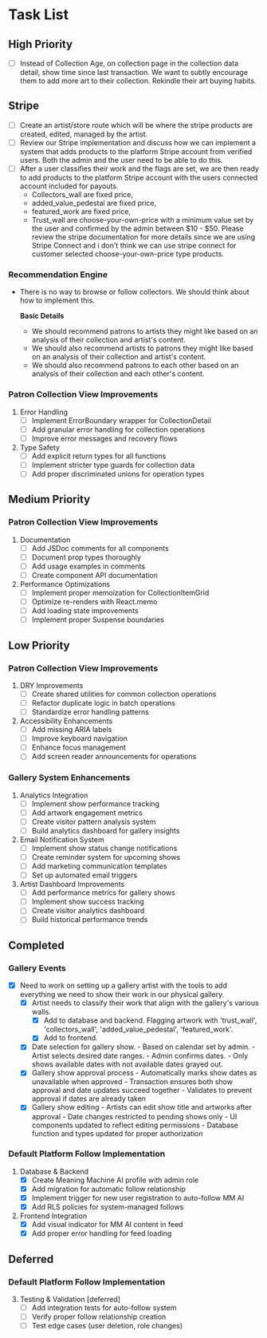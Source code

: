 # Task List

## High Priority

- [ ] Instead of Collection Age, on collection page in the collection data detail, show time since last transaction. We want to subtly encourage them to add more art to their collection. Rekindle their art buying habits.

## Stripe
- [ ] Create an artist/store route which will be where the stripe products are created, edited, managed by the artist. 
- [ ] Review our Stripe implementation and discuss how we can implement a system that adds products to the platform Stripe account from verified users. Both the admin and the user need to be able to do this. 
- [ ] After a user classifies their work and the flags are set, we are then ready to add products to the platform Stripe account with the users connected account included for payouts. 
   -  Collectors_wall are fixed price, 
   -  added_value_pedestal are fixed price, 
   -  featured_work are fixed price,
   -  Trust_wall are choose-your-own-price with a minimum value set by the user and confirmed by the admin between $10 - $50. Please review the stripe documentation for more details since we are using Stripe Connect and i don't think we can use stripe connect for customer selected choose-your-own-price type products.  

### Recommendation Engine
- There is no way to browse or follow collectors. We should think about how to implement this.

   **Basic Details**
   - We should recommend patrons to artists they might like based on an analysis of their collection and artist's content.
   - We should also recommend artists to patrons they might like based on an analysis of their collection and artist's content.
   - We should also recommend patrons to each other based on an analysis of their collection and each other's content.

### Patron Collection View Improvements
1. Error Handling
   - [ ] Implement ErrorBoundary wrapper for CollectionDetail
   - [ ] Add granular error handling for collection operations
   - [ ] Improve error messages and recovery flows

2. Type Safety
   - [ ] Add explicit return types for all functions
   - [ ] Implement stricter type guards for collection data
   - [ ] Add proper discriminated unions for operation types

## Medium Priority

### Patron Collection View Improvements
1. Documentation
   - [ ] Add JSDoc comments for all components
   - [ ] Document prop types thoroughly
   - [ ] Add usage examples in comments
   - [ ] Create component API documentation

2. Performance Optimizations
   - [ ] Implement proper memoization for CollectionItemGrid
   - [ ] Optimize re-renders with React.memo
   - [ ] Add loading state improvements
   - [ ] Implement proper Suspense boundaries

## Low Priority

### Patron Collection View Improvements
1. DRY Improvements
   - [ ] Create shared utilities for common collection operations
   - [ ] Refactor duplicate logic in batch operations
   - [ ] Standardize error handling patterns

2. Accessibility Enhancements
   - [ ] Add missing ARIA labels
   - [ ] Improve keyboard navigation
   - [ ] Enhance focus management
   - [ ] Add screen reader announcements for operations

### Gallery System Enhancements
1. Analytics Integration
   - [ ] Implement show performance tracking
   - [ ] Add artwork engagement metrics
   - [ ] Create visitor pattern analysis system
   - [ ] Build analytics dashboard for gallery insights

2. Email Notification System
   - [ ] Implement show status change notifications
   - [ ] Create reminder system for upcoming shows
   - [ ] Add marketing communication templates
   - [ ] Set up automated email triggers

3. Artist Dashboard Improvements
   - [ ] Add performance metrics for gallery shows
   - [ ] Implement show success tracking
   - [ ] Create visitor analytics dashboard
   - [ ] Build historical performance trends

## Completed

### Gallery Events
- [x] Need to work on setting up a gallery artist with the tools to add everything we need to show their work in our physical gallery. 
   - [x] Artist needs to classify their work that align with the gallery's various walls.
      - [x] Add to database and backend. Flagging artwork with 'trust_wall', 'collectors_wall', 'added_value_pedestal', 'featured_work'.
      - [x] Add to frontend.
   - [x] Date selection for gallery show. 
         - Based on calendar set by admin.
         - Artist selects desired date ranges. 
         - Admin confirms dates.
         - Only shows available dates with not available dates grayed out.
   - [x] Gallery show approval process
         - Automatically marks show dates as unavailable when approved
         - Transaction ensures both show approval and date updates succeed together
         - Validates to prevent approval if dates are already taken
   - [x] Gallery show editing
         - Artists can edit show title and artworks after approval
         - Date changes restricted to pending shows only
         - UI components updated to reflect editing permissions
         - Database function and types updated for proper authorization

### Default Platform Follow Implementation
1. Database & Backend
   - [x] Create Meaning Machine AI profile with admin role
   - [x] Add migration for automatic follow relationship
   - [x] Implement trigger for new user registration to auto-follow MM AI
   - [x] Add RLS policies for system-managed follows

2. Frontend Integration
   - [x] Add visual indicator for MM AI content in feed
   - [x] Add proper error handling for feed loading

## Deferred

### Default Platform Follow Implementation

3. Testing & Validation [deferred]
   - [ ] Add integration tests for auto-follow system
   - [ ] Verify proper follow relationship creation
   - [ ] Test edge cases (user deletion, role changes)